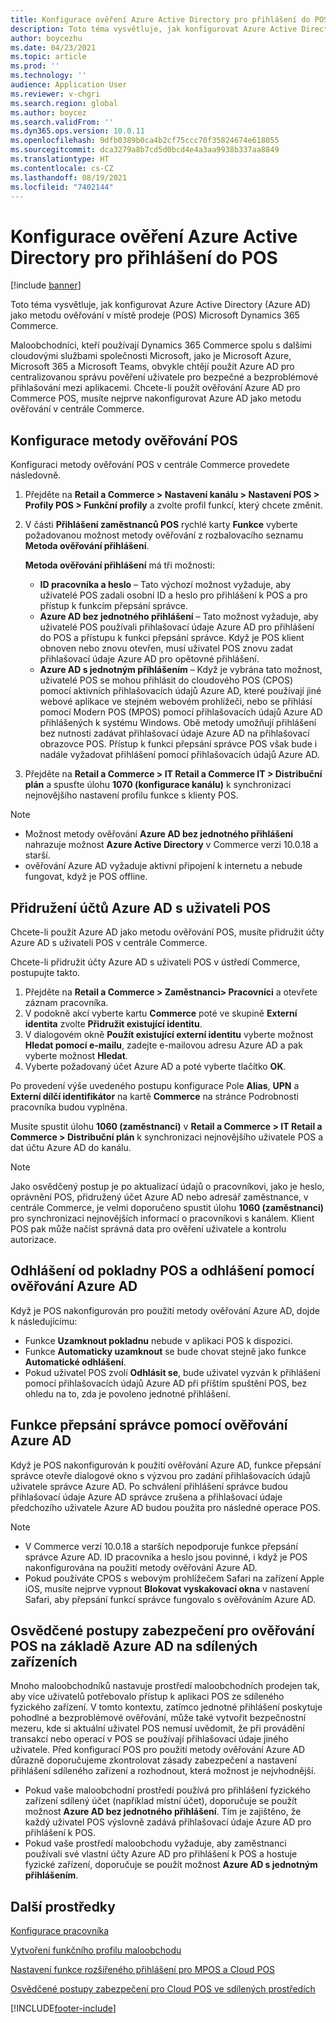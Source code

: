 ```yaml
---
title: Konfigurace ověření Azure Active Directory pro přihlášení do POS
description: Toto téma vysvětluje, jak konfigurovat Azure Active Directory jako metodu ověřování v místě prodeje Microsoft Dynamics 365 Commerce.
author: boycezhu
ms.date: 04/23/2021
ms.topic: article
ms.prod: ''
ms.technology: ''
audience: Application User
ms.reviewer: v-chgri
ms.search.region: global
ms.author: boycez
ms.search.validFrom: ''
ms.dyn365.ops.version: 10.0.11
ms.openlocfilehash: 9dfb0389b0ca4b2cf75ccc70f35824674e618055
ms.sourcegitcommit: dca3279a8b7cd5d0bcd4e4a3aa9938b337aa8849
ms.translationtype: HT
ms.contentlocale: cs-CZ
ms.lasthandoff: 08/19/2021
ms.locfileid: "7402144"
---
```

# <a name="configure-azure-active-directory-authentication-for-pos-sign-in"></a>Konfigurace ověření Azure Active Directory pro přihlášení do POS

[!include [banner](includes/banner.md)]

Toto téma vysvětluje, jak konfigurovat Azure Active Directory (Azure AD) jako metodu ověřování v místě prodeje (POS) Microsoft Dynamics 365 Commerce.

Maloobchodníci, kteří používají Dynamics 365 Commerce spolu s dalšími cloudovými službami společnosti Microsoft, jako je Microsoft Azure, Microsoft 365 a Microsoft Teams, obvykle chtějí použít Azure AD pro centralizovanou správu pověření uživatele pro bezpečné a bezproblémové přihlašování mezi aplikacemi. Chcete-li použít ověřování Azure AD pro Commerce POS, musíte nejprve nakonfigurovat Azure AD jako metodu ověřování v centrále Commerce.

## <a name="configure-pos-authentication-method"></a>Konfigurace metody ověřování POS

Konfiguraci metody ověřování POS v centrále Commerce provedete následovně.
    
1. Přejděte na **Retail a Commerce \> Nastavení kanálu \> Nastavení POS \> Profily POS \> Funkční profily** a zvolte profil funkcí, který chcete změnit.
1. V části **Přihlášení zaměstnanců POS** rychlé karty **Funkce** vyberte požadovanou možnost metody ověřování z rozbalovacího seznamu **Metoda ověřování přihlášení**.

    **Metoda ověřování přihlášení** má tři možnosti:
    
    - **ID pracovníka a heslo** – Tato výchozí možnost vyžaduje, aby uživatelé POS zadali osobní ID a heslo pro přihlášení k POS a pro přístup k funkcím přepsání správce.
    - **Azure AD bez jednotného přihlášení** – Tato možnost vyžaduje, aby uživatelé POS používali přihlašovací údaje Azure AD pro přihlášení do POS a přístupu k funkci přepsání správce. Když je POS klient obnoven nebo znovu otevřen, musí uživatel POS znovu zadat přihlašovací údaje Azure AD pro opětovné přihlášení.
    - **Azure AD s jednotným přihlášením** – Když je vybrána tato možnost, uživatelé POS se mohou přihlásit do cloudového POS (CPOS) pomocí aktivních přihlašovacích údajů Azure AD, které používají jiné webové aplikace ve stejném webovém prohlížeči, nebo se přihlásí pomocí Modern POS (MPOS) pomocí přihlašovacích údajů Azure AD přihlášených k systému Windows. Obě metody umožňují přihlášení bez nutnosti zadávat přihlašovací údaje Azure AD na přihlašovací obrazovce POS. Přístup k funkci přepsání správce POS však bude i nadále vyžadovat přihlášení pomocí přihlašovacích údajů Azure AD.

1. Přejděte na **Retail a Commerce > IT Retail a Commerce IT > Distribuční plán** a spusťte úlohu **1070 (konfigurace kanálu)** k synchronizaci nejnovějšího nastavení profilu funkce s klienty POS.

> [!NOTE]
> - Možnost metody ověřování **Azure AD bez jednotného přihlášení** nahrazuje možnost **Azure Active Directory** v Commerce verzi 10.0.18 a starší.
> - ověřování Azure AD vyžaduje aktivní připojení k internetu a nebude fungovat, když je POS offline.

## <a name="associate-azure-ad-accounts-with-pos-users"></a>Přidružení účtů Azure AD s uživateli POS

Chcete-li použít Azure AD jako metodu ověřování POS, musíte přidružit účty Azure AD s uživateli POS v centrále Commerce. 

Chcete-li přidružit účty Azure AD s uživateli POS v ústředí Commerce, postupujte takto.
    
1. Přejděte na **Retail a Commerce > Zaměstnanci> Pracovníci** a otevřete záznam pracovníka.
1. V podokně akcí vyberte kartu **Commerce** poté ve skupině **Externí identita** zvolte **Přidružit existující identitu**. 
1. V dialogovém okně **Použít existující externí identitu** vyberte možnost **Hledat pomocí e-mailu**, zadejte e-mailovou adresu Azure AD a pak vyberte možnost **Hledat**.
1. Vyberte požadovaný účet Azure AD a poté vyberte tlačítko **OK**.

Po provedení výše uvedeného postupu konfigurace Pole **Alias**, **UPN** a **Externí dílčí identifikátor** na kartě **Commerce** na stránce Podrobnosti pracovníka budou vyplněna.

Musíte spustit úlohu **1060 (zaměstnanci)** v **Retail a Commerce > IT Retail a Commerce > Distribuční plán** k synchronizaci nejnovějšího uživatele POS a dat účtu Azure AD do kanálu.

> [!NOTE]
> Jako osvědčený postup je po aktualizací údajů o pracovníkovi, jako je heslo, oprávnění POS, přidružený účet Azure AD nebo adresář zaměstnance, v centrále Commerce, je velmi doporučeno spustit úlohu **1060 (zaměstnanci)** pro synchronizaci nejnovějších informací o pracovníkovi s kanálem. Klient POS pak může načíst správná data pro ověření uživatele a kontrolu autorizace.

## <a name="pos-lock-register-and-sign-out-with-azure-ad-authentication"></a>Odhlášení od pokladny POS a odhlášení pomocí ověřování Azure AD

Když je POS nakonfigurován pro použití metody ověřování Azure AD, dojde k následujícímu:

- Funkce **Uzamknout pokladnu** nebude v aplikaci POS k dispozici. 
- Funkce **Automaticky uzamknout** se bude chovat stejně jako funkce **Automatické odhlášení**.
- Pokud uživatel POS zvolí **Odhlásit se**, bude uživatel vyzván k přihlášení pomocí přihlašovacích údajů Azure AD při příštím spuštění POS, bez ohledu na to, zda je povoleno jednotné přihlášení.

## <a name="manager-override-functionality-with-azure-ad-authentication"></a>Funkce přepsání správce pomocí ověřování Azure AD

Když je POS nakonfigurován k použití ověřování Azure AD, funkce přepsání správce otevře dialogové okno s výzvou pro zadání přihlašovacích údajů uživatele správce Azure AD. Po schválení přihlášení správce budou přihlašovací údaje Azure AD správce zrušena a přihlašovací údaje předchozího uživatele Azure AD budou použita pro následné operace POS.

> [!NOTE]
> - V Commerce verzí 10.0.18 a starších nepodporuje funkce přepsání správce Azure AD. ID pracovníka a heslo jsou povinné, i když je POS nakonfigurována na použití metody ověřování Azure AD.
> - Pokud používáte CPOS s webovým prohlížečem Safari na zařízení Apple iOS, musíte nejprve vypnout **Blokovat vyskakovací okna** v nastavení Safari, aby přepsání funkcí správce fungovalo s ověřováním Azure AD. 

## <a name="security-best-practices-for-azure-ad-based-pos-authentication-on-shared-devices"></a>Osvědčené postupy zabezpečení pro ověřování POS na základě Azure AD na sdílených zařízeních

Mnoho maloobchodníků nastavuje prostředí maloobchodních prodejen tak, aby více uživatelů potřebovalo přístup k aplikaci POS ze sdíleného fyzického zařízení. V tomto kontextu, zatímco jednotné přihlášení poskytuje pohodlné a bezproblémové ověřování, může také vytvořit bezpečnostní mezeru, kde si aktuální uživatel POS nemusí uvědomit, že při provádění transakcí nebo operací v POS se používají přihlašovací údaje jiného uživatele. Před konfigurací POS pro použití metody ověřování Azure AD důrazně doporučujeme zkontrolovat zásady zabezpečení a nastavení přihlášení sdíleného zařízení a rozhodnout, která možnost je nejvhodnější.

- Pokud vaše maloobchodní prostředí používá pro přihlášení fyzického zařízení sdílený účet (například místní účet), doporučuje se použít možnost **Azure AD bez jednotného přihlášení**. Tím je zajištěno, že každý uživatel POS výslovně zadává přihlašovací údaje Azure AD pro přihlášení k POS.
- Pokud vaše prostředí maloobchodu vyžaduje, aby zaměstnanci používali své vlastní účty Azure AD pro přihlášení k POS a hostuje fyzické zařízení, doporučuje se použít možnost **Azure AD s jednotným přihlášením**.

## <a name="additional-resources"></a>Další prostředky

[ Konfigurace pracovníka](tasks/worker.md)

[Vytvoření funkčního profilu maloobchodu](retail-functionality-profile.md)


[Nastavení funkce rozšířeného přihlášení pro MPOS a Cloud POS](extended-logon.md)

[Osvědčené postupy zabezpečení pro Cloud POS ve sdílených prostředích](dev-itpro/secure-retail-cloud-pos.md)



[!INCLUDE[footer-include](../includes/footer-banner.md)]
